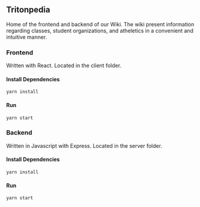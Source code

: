 ## Tritonpedia

Home of the frontend and backend of our Wiki. The wiki present information regarding classes, student organizations, and atheletics in a convenient and intuitive manner.

### Frontend

Written with React.
Located in the client folder.

#### Install Dependencies
```
yarn install
```

#### Run
```
yarn start
```

### Backend 

Written in Javascript with Express.
Located in the server folder.

#### Install Dependencies
```
yarn install
```

#### Run
```
yarn start
```
